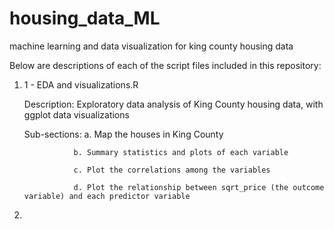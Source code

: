 # housing_data_ML
machine learning and data visualization for king county housing data

Below are descriptions of each of the script files included in this repository:

1.  1 - EDA and visualizations.R

    Description:  Exploratory data analysis of King County housing data, with ggplot data visualizations
    
    Sub-sections:  a. Map the houses in King County
                   
                   b. Summary statistics and plots of each variable
                   
                   c. Plot the correlations among the variables
                   
                   d. Plot the relationship between sqrt_price (the outcome variable) and each predictor variable
                   
2. 
